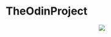 # TheOdinProject

<div align="center">
 <img src="https://www.theodinproject.com/mstile-310x310.png">
</div>
